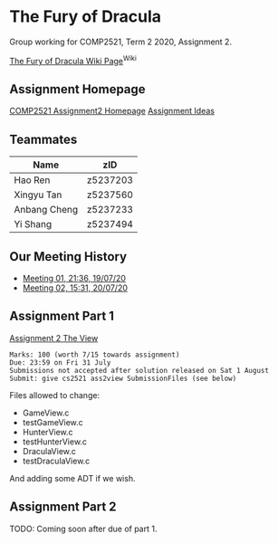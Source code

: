 # The Fury of Dracula

Group working for COMP2521, Term 2 2020, Assignment 2.

[The Fury of Dracula Wiki Page](https://en.wikipedia.org/wiki/The_Fury_of_Dracula)<sup>Wiki</sup>

## Assignment Homepage

[COMP2521 Assignment2 Homepage](https://www.cse.unsw.edu.au/~cs2521/20T2/ass/ass2/index.html)
[Assignment Ideas](https://webcms3.cse.unsw.edu.au/COMP2521/20T2/resources/49377)

## Teammates

| Name         | zID      |
|--------------|----------|
| Hao Ren      | z5237203 |
| Xingyu Tan   | z5237560 |
| Anbang Cheng | z5237233 |
| Yi Shang     | z5237494 |

## Our Meeting History

- [Meeting 01, 21:36, 19/07/20](https://webcms3.cse.unsw.edu.au/COMP2521/20T2/wiki/49368/6308)
- [Meeting 02, 15:31, 20/07/20](https://webcms3.cse.unsw.edu.au/COMP2521/20T2/wiki/49368/6436)

## Assignment Part 1

[Assignment 2 The View](https://www.cse.unsw.edu.au/~cs2521/20T2/ass/ass2/view/)
```
Marks: 100 (worth 7/15 towards assignment)
Due: 23:59 on Fri 31 July
Submissions not accepted after solution released on Sat 1 August
Submit: give cs2521 ass2view SubmissionFiles (see below)
```

Files allowed to change:
- GameView.c
- testGameView.c
- HunterView.c
- testHunterView.c 
- DraculaView.c 
- testDraculaView.c

And adding some ADT if we wish.

## Assignment Part 2
TODO: Coming soon after due of part 1.
